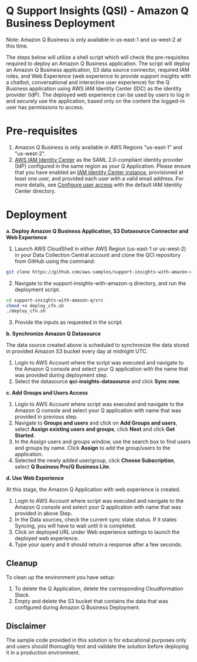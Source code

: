 # Q Support Insights (QSI) - Amazon Q Business Deployment
Note: Amazon Q Business is only available in us-east-1 and us-west-2 at this time.

The steps below will utilize a shell script which will check the pre-requisites required to deploy an Amazon Q Business application. The script will deploy an Amazon Q Business application, S3 data source connector, required IAM roles, and Web Experience (web experience to provide support insights with a chatbot, conversational and interactive user experience) for the Q Business application using AWS IAM Identity Center (IDC) as the identity provider (IdP). The deployed web experience can be used by users to log in and securely use the application, based only on the content the logged-in user has permissions to access.

# Pre-requisites
 1. Amazon Q Business is only available in AWS Regions "us-east-1" and "us-west-2".
 2. [AWS IAM Identity Center](https://docs.aws.amazon.com/singlesignon/latest/userguide/what-is.html) as the SAML 2.0-compliant identity provider (IdP) configured in the same region as your Q Application. Please ensure that you have enabled an [IAM Identity Center instance](https://docs.aws.amazon.com/singlesignon/latest/userguide/get-set-up-for-idc.html), provisioned at least one user, and provided each user with a valid email address. For more details, see [Configure user access](https://docs.aws.amazon.com/singlesignon/latest/userguide/quick-start-default-idc.html) with the default IAM Identity Center directory. 
 
# Deployment

**a. Deploy Amazon Q Business Application, S3 Datasource Connector and Web Experience**

1.	Launch AWS CloudShell in either AWS Region (us-east-1 or us-west-2) in your Data Collection Central account and clone the QCI repository from GitHub using the command:
```bash
git clone https://github.com/aws-samples/support-insights-with-amazon-q.git
```

2.	Navigate to the support-insights-with-amazon-q directory, and run the deployment script.
```bash
cd support-insights-with-amazon-q/src
chmod +x deploy_cfn.sh
./deploy_cfn.sh
```
3. Provide the inputs as requested in the script.


**b. Synchronize Amazon Q Datasource**

The data source created above is scheduled to synchronize the data stored in provided Amazon S3 bucket every day at midnight UTC.
1.	Login to AWS Account where the script was executed and navigate to the Amazon Q console and select your Q application with the name that was provided during deployment step.
2. Select the datasource **qci-insights-datasource** and click **Sync now**.

**c. Add Groups and Users Access**

1.	Login to AWS Account where script was executed and navigate to the Amazon Q console and select your Q application with name that was provided in previous step.
2. Navigate to **Groups and users** and click on **Add Groups and users**, select **Assign existing users and groups**, click **Next** and click **Get Started**.
3. In the Assign users and groups window, use the search box to find users and groups by name. Click **Assign** to add the group/users to the application.
4. Selected the newly added user/group, click **Choose Subscription**, select **Q Business Pro/Q Business Lite**.

**d. Use Web Experience**

At this stage, the Amazon Q Application with web experience is created.
1.	Login to AWS Account where script was executed and navigate to the Amazon Q console and select your Q application with name that was provided in above Step.
2. In the Data sources, check the current sync state status. If it states Syncing, you will have to wait until it is completed.
2. Click on deployed URL under Web experience settings to launch the deployed web experience.
3. Type your query and it should return a response after a few seconds. 

## Cleanup
To clean up the environment you have setup:
1. To delete the Q Application, delete the corresponding Cloudformation Stack.
2. Empty and delete the S3 bucket that contains the data that was configured during Amazon Q Business Deployment.   

## Disclaimer
The sample code provided in this solution is for educational purposes only and users should thoroughly test and validate the solution before deploying it in a production environment.

